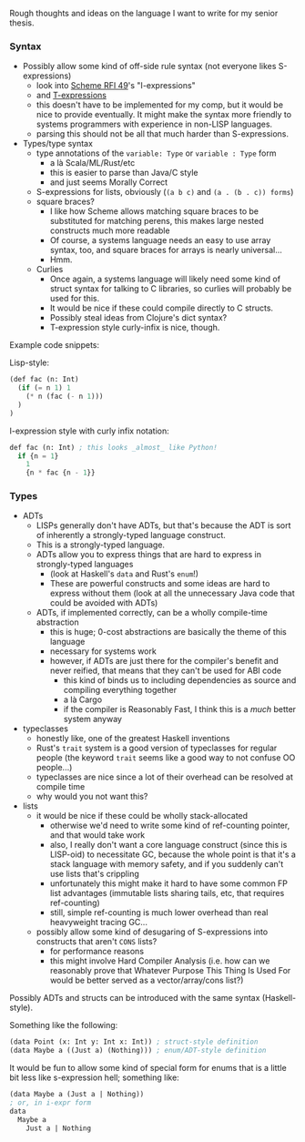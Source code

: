Rough thoughts and ideas on the language I want to write for my senior thesis.

### Syntax

 + Possibly allow some kind of off-side rule syntax (not everyone likes S-expressions)
     + look into [Scheme RFI 49](http://srfi.schemers.org/srfi-49/srfi-49.html)'s "I-expressions"
     + and [T-expressions](http://srfi.schemers.org/srfi-110/srfi-110.html)
     + this doesn't have to be implemented for my comp, but it would be nice to provide eventually. It might make the syntax more friendly to systems programmers with experience in non-LISP languages.
     + parsing this should not be all that much harder than S-expressions.
 + Types/type syntax
     + type annotations of the `variable: Type` or `variable : Type` form
       + a là Scala/ML/Rust/etc
       + this is easier to parse than Java/C style
       + and just seems Morally Correct
     + S-expressions for lists, obviously (`(a b c)` and `(a . (b . c)) forms`)
     + square braces?
         + I like how Scheme allows matching square braces to be substituted for matching perens, this makes large nested constructs much more readable
         + Of course, a systems language needs an easy to use array syntax, too, and square braces for arrays is nearly universal...
         + Hmm.
     + Curlies
         + Once again, a systems language will likely need some kind of struct syntax for talking to C libraries, so curlies will probably be used for this.
         + It would be nice if these could compile directly to C structs.
         + Possibly steal ideas from Clojure's dict syntax?
         + T-expression style curly-infix is nice, though.

Example code snippets:

Lisp-style:
```lisp
(def fac (n: Int)
  (if (= n 1) 1
    (* n (fac (- n 1)))
  )
)
```
I-expression style with curly infix notation:
```lisp
def fac (n: Int) ; this looks _almost_ like Python!
  if {n = 1} 
    1
    {n * fac {n - 1}}
```
### Types

  + ADTs
      + LISPs generally don't have ADTs, but that's because the ADT is sort of inherently a strongly-typed language construct.
      + This is a strongly-typed language.
      + ADTs allow you to express things that are hard to express in strongly-typed languages
          + (look at Haskell's `data` and Rust's `enum`!)
          + These are powerful constructs and some ideas are hard to express without them (look at all the unnecessary Java code that could be avoided with ADTs)
      + ADTs, if implemented correctly, can be a wholly compile-time abstraction
          + this is huge; 0-cost abstractions are basically the theme of this language
          + necessary for systems work
          + however, if ADTs are just there for the compiler's benefit and never reified, that means that they can't be used for ABI code
              + this kind of binds us to including dependencies as source and compiling everything together
              + a là Cargo
              + if the compiler is Reasonably Fast, I think this is a _much_ better system anyway
  + typeclasses
    + honestly like, one of the greatest Haskell inventions
    + Rust's `trait` system is a good version of typeclasses for regular people (the keyword `trait` seems like a good way to not confuse OO people...)
    + typeclasses are nice since a lot of their overhead can be resolved at compile time
    + why would you not want this?
  + lists
      + it would be nice if these could be wholly stack-allocated
          + otherwise we'd need to write some kind of ref-counting pointer, and that would take work
          + also, I really don't want a core language construct (since this is LISP-oid) to necessitate GC, because the whole point is that it's a stack language with memory safety, and if you suddenly can't use lists that's crippling
          + unfortunately this might make it hard to have some common FP list advantages (immutable lists sharing tails, etc, that requires ref-counting)
          + still, simple ref-counting is much lower overhead than real heavyweight tracing GC...
      + possibly allow some kind of desugaring of S-expressions into constructs that aren't `CONS` lists?
          + for performance reasons
          + this might involve Hard Compiler Analysis (i.e. how can we reasonably prove that Whatever Purpose This Thing Is Used For would be better served as a vector/array/cons list?)


Possibly ADTs and structs can be introduced with the same syntax (Haskell-style).

Something like the following:

```lisp
(data Point (x: Int y: Int x: Int)) ; struct-style definition
(data Maybe a ((Just a) (Nothing))) ; enum/ADT-style definition
```
It would be fun to allow some kind of special form for enums that is a little bit less like s-expression hell; something like:

```lisp
(data Maybe a (Just a | Nothing))
; or, in i-expr form
data 
  Maybe a
    Just a | Nothing
```
